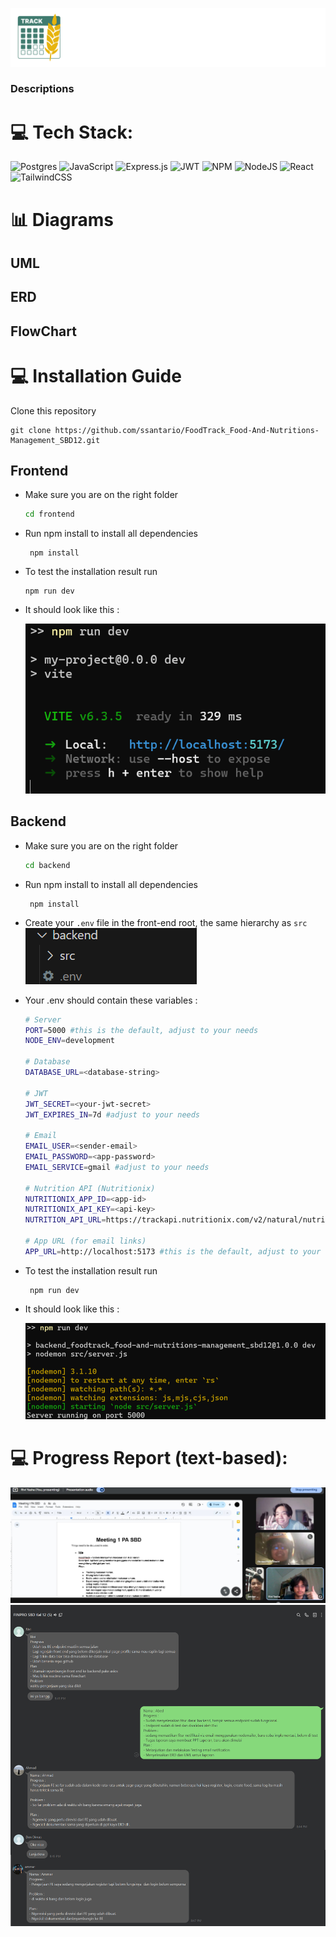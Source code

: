 ![alt text](readme-img/LogoLong.svg)

### Descriptions

# 💻 Tech Stack:

![Postgres](https://img.shields.io/badge/postgres-%23316192.svg?style=for-the-badge&logo=postgresql&logoColor=white) ![JavaScript](https://img.shields.io/badge/javascript-%23323330.svg?style=for-the-badge&logo=javascript&logoColor=%23F7DF1E) ![Express.js](https://img.shields.io/badge/express.js-%23404d59.svg?style=for-the-badge&logo=express&logoColor=%2361DAFB) ![JWT](https://img.shields.io/badge/JWT-black?style=for-the-badge&logo=JSON%20web%20tokens) ![NPM](https://img.shields.io/badge/NPM-%23000000.svg?style=for-the-badge&logo=npm&logoColor=white) ![NodeJS](https://img.shields.io/badge/node.js-6DA55F?style=for-the-badge&logo=node.js&logoColor=white) ![React](https://img.shields.io/badge/react-%2320232a.svg?style=for-the-badge&logo=react&logoColor=%2361DAFB) ![TailwindCSS](https://img.shields.io/badge/tailwindcss-%2338B2AC.svg?style=for-the-badge&logo=tailwind-css&logoColor=white)

# 📊 Diagrams

## UML

## ERD

## FlowChart

# 💻 Installation Guide

Clone this repository

```
git clone https://github.com/ssantario/FoodTrack_Food-And-Nutritions-Management_SBD12.git
```

## Frontend

- Make sure you are on the right folder

  ```bash
  cd frontend
  ```

- Run npm install to install all dependencies
  ```
   npm install
  ```
- To test the installation result run
  ```
  npm run dev
  ```
- It should look like this :

  ![alt text](readme-img/image.png)

## Backend

- Make sure you are on the right folder

  ```bash
  cd backend
  ```
- Run npm install to install all dependencies
  ```
   npm install
  ```
- Create your `.env` file in the front-end root, the same hierarchy as `src`
  ![alt text](readme-img/image-1.png)

- Your .env should contain these variables : 
    ```bash
    # Server
    PORT=5000 #this is the default, adjust to your needs
    NODE_ENV=development

    # Database
    DATABASE_URL=<database-string>

    # JWT
    JWT_SECRET=<your-jwt-secret>
    JWT_EXPIRES_IN=7d #adjust to your needs

    # Email
    EMAIL_USER=<sender-email>
    EMAIL_PASSWORD=<app-password>
    EMAIL_SERVICE=gmail #adjust to your needs

    # Nutrition API (Nutritionix)
    NUTRITIONIX_APP_ID=<app-id>
    NUTRITIONIX_API_KEY=<api-key>
    NUTRITION_API_URL=https://trackapi.nutritionix.com/v2/natural/nutrients

    # App URL (for email links)
    APP_URL=http://localhost:5173 #this is the default, adjust to your needs
    ```
- To test the installation result run
  ```
   npm run dev
  ```
- It should look like this :
  
  ![alt text](readme-img/npm-run-dev-success.png)
  
# 💻 Progress Report (text-based):

![image](readme-img/documentation1.jpg)
![image](readme-img/documentation2.png)